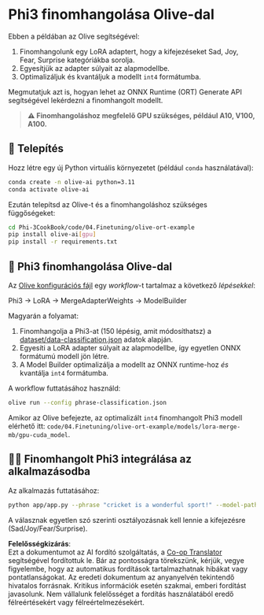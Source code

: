 <!--
CO_OP_TRANSLATOR_METADATA:
{
  "original_hash": "4164123a700fecd535d850f09506d72a",
  "translation_date": "2025-05-09T04:33:51+00:00",
  "source_file": "code/03.Finetuning/olive-ort-example/README.md",
  "language_code": "hu"
}
-->
# Phi3 finomhangolása Olive-dal

Ebben a példában az Olive segítségével:

1. Finomhangolunk egy LoRA adaptert, hogy a kifejezéseket Sad, Joy, Fear, Surprise kategóriákba sorolja.
1. Egyesítjük az adapter súlyait az alapmodellbe.
1. Optimalizáljuk és kvantáljuk a modellt `int4` formátumba.

Megmutatjuk azt is, hogyan lehet az ONNX Runtime (ORT) Generate API segítségével lekérdezni a finomhangolt modellt.

> **⚠️ Finomhangoláshoz megfelelő GPU szükséges, például A10, V100, A100.**

## 💾 Telepítés

Hozz létre egy új Python virtuális környezetet (például `conda` használatával):

```bash
conda create -n olive-ai python=3.11
conda activate olive-ai
```

Ezután telepítsd az Olive-t és a finomhangoláshoz szükséges függőségeket:

```bash
cd Phi-3CookBook/code/04.Finetuning/olive-ort-example
pip install olive-ai[gpu]
pip install -r requirements.txt
```

## 🧪 Phi3 finomhangolása Olive-dal
Az [Olive konfigurációs fájl](../../../../../code/03.Finetuning/olive-ort-example/phrase-classification.json) egy *workflow*-t tartalmaz a következő *lépésekkel*:

Phi3 -> LoRA -> MergeAdapterWeights -> ModelBuilder

Magyarán a folyamat:

1. Finomhangolja a Phi3-at (150 lépésig, amit módosíthatsz) a [dataset/data-classification.json](../../../../../code/03.Finetuning/olive-ort-example/dataset/dataset-classification.json) adatok alapján.
1. Egyesíti a LoRA adapter súlyait az alapmodellbe, így egyetlen ONNX formátumú modell jön létre.
1. A Model Builder optimalizálja a modellt az ONNX runtime-hoz *és* kvantálja `int4` formátumba.

A workflow futtatásához használd:

```bash
olive run --config phrase-classification.json
```

Amikor az Olive befejezte, az optimalizált `int4` finomhangolt Phi3 modell elérhető itt: `code/04.Finetuning/olive-ort-example/models/lora-merge-mb/gpu-cuda_model`.

## 🧑‍💻 Finomhangolt Phi3 integrálása az alkalmazásodba

Az alkalmazás futtatásához:

```bash
python app/app.py --phrase "cricket is a wonderful sport!" --model-path models/lora-merge-mb/gpu-cuda_model
```

A válasznak egyetlen szó szerinti osztályozásnak kell lennie a kifejezésre (Sad/Joy/Fear/Surprise).

**Felelősségkizárás**:  
Ezt a dokumentumot az AI fordító szolgáltatás, a [Co-op Translator](https://github.com/Azure/co-op-translator) segítségével fordítottuk le. Bár az pontosságra törekszünk, kérjük, vegye figyelembe, hogy az automatikus fordítások tartalmazhatnak hibákat vagy pontatlanságokat. Az eredeti dokumentum az anyanyelvén tekintendő hivatalos forrásnak. Kritikus információk esetén szakmai, emberi fordítást javasolunk. Nem vállalunk felelősséget a fordítás használatából eredő félreértésekért vagy félreértelmezésekért.